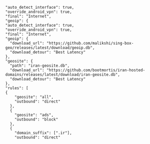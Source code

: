 

    "auto_detect_interface": true,
    "override_android_vpn": true,
    "final": "Internet",
    "geoip": {
    "auto_detect_interface": true,
    "override_android_vpn": true,
    "final": "Internet",
    "geoip": {
      "download_url": "https://github.com/malikshi/sing-box-geo/releases/latest/download/geoip.db",
      "download_detour": "Best Latency"
    },
    "geosite": {
      "path": "iran-geosite.db",
      "download_url": "https://github.com/bootmortis/iran-hosted-domains/releases/latest/download/iran-geosite.db",
      "download_detour": "Best Latency"
    },
    "rules": [
    {
        "geosite": "all",
        "outbound": "direct"
      },
      {
        "geosite": "ads",
        "outbound": "block"
      },
      {
        "domain_suffix": [".ir"],
        "outbound": "direct"
